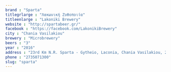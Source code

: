 ```yaml
---
brand : "Sparta"
titlegrlarge : "Λακωνική Ζυθοποιία"
titleenlarge : "Lakoniki Brewery"
website : "http://spartabeer.gr/"
facebook : "https://facebook.com/LakonikiBrewery"
city : "Chania Vasilakiou"
brewery : "Microbrewery"
beers : "3"
year : "2016"
address : "23rd Km N.R. Sparta - Gytheio, Laconia, Chania Vasilakiou, 23057, Greece"
phone : "2735071300"
slug: "sparta"
---
```

